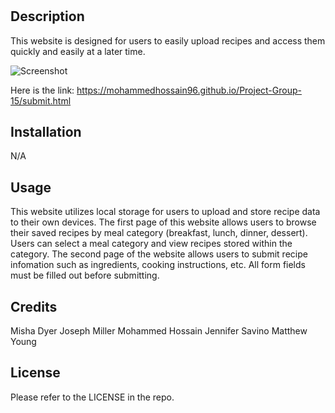 # <Project-Group-15-My-Recipe-Journal>

## Description
This website is designed for users to easily upload recipes and access them quickly and easily at a later time. 

![Screenshot](assets/images/screenshot.jpg)

 Here is the link: https://mohammedhossain96.github.io/Project-Group-15/submit.html

## Installation
N/A

## Usage 
This website utilizes local storage for users to upload and store recipe data to their own devices. The first page of this website allows users to browse their saved recipes by meal category (breakfast, lunch, dinner, dessert). Users can select a meal category and view recipes stored within the category. The second page of the website allows users to submit recipe infomation such as ingredients, cooking instructions, etc. All form fields must be filled out before submitting. 

## Credits
Misha Dyer
Joseph Miller
Mohammed Hossain
Jennifer Savino
Matthew Young

## License
Please refer to the LICENSE in the repo.
